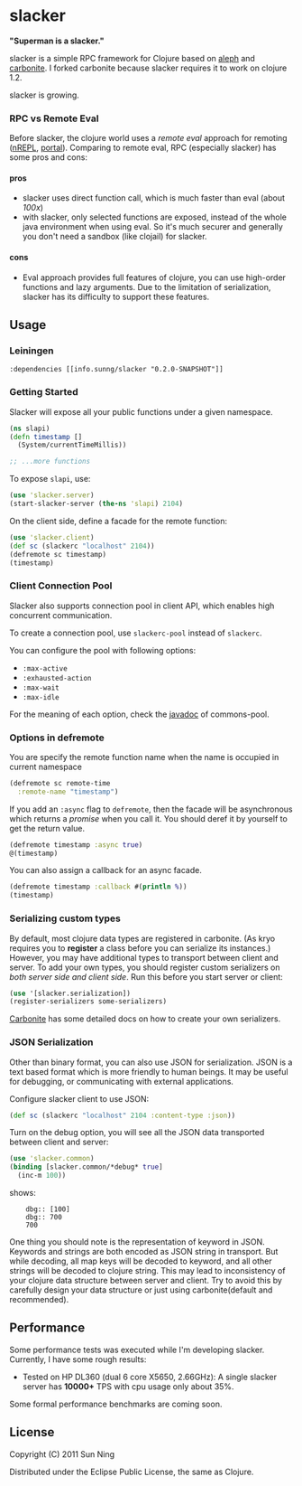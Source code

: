 # slacker

**"Superman is a slacker."**

slacker is a simple RPC framework for Clojure based on
[aleph](https://github.com/ztellman/aleph) and
[carbonite](https://github.com/sunng87/carbonite/). I forked carbonite
because slacker requires it to work on clojure 1.2.

slacker is growing.

### RPC vs Remote Eval

Before slacker, the clojure world uses a *remote eval* approach for
remoting ([nREPL](https://github.com/clojure/tools.nrepl),
[portal](https://github.com/flatland/portal)).  Comparing to remote
eval, RPC (especially slacker) has some pros and cons:

#### pros

* slacker uses direct function call, which is much faster than eval
  (about *100x*)
* with slacker, only selected functions are exposed, instead of the
  whole java environment when using eval. So it's much securer and
  generally you don't need a sandbox (like clojail) for slacker.

#### cons

* Eval approach provides full features of clojure, you can use
  high-order functions and lazy arguments. Due to the limitation of
  serialization, slacker has its difficulty to support these features.

## Usage

### Leiningen

    :dependencies [[info.sunng/slacker "0.2.0-SNAPSHOT"]]

### Getting Started

Slacker will expose all your public functions under a given
namespace. 

``` clojure
(ns slapi)
(defn timestamp []
  (System/currentTimeMillis))

;; ...more functions
```             

To expose `slapi`, use:

``` clojure
(use 'slacker.server)
(start-slacker-server (the-ns 'slapi) 2104)
```

On the client side, define a facade for the remote function:

``` clojure
(use 'slacker.client)
(def sc (slackerc "localhost" 2104))
(defremote sc timestamp)
(timestamp)
```

### Client Connection Pool

Slacker also supports connection pool in client API, which enables
high concurrent communication. 

To create a connection pool, use `slackerc-pool` instead of
`slackerc`.

You can configure the pool with following options:

* `:max-active`
* `:exhausted-action`
* `:max-wait`
* `:max-idle`

For the meaning of each option, check the
[javadoc](http://commons.apache.org/pool/apidocs/org/apache/commons/pool/impl/GenericObjectPool.html)
of commons-pool.

### Options in defremote

You are specify the remote function name when the name is occupied in
current namespace

``` clojure
(defremote sc remote-time
  :remote-name "timestamp")
```

If you add an `:async` flag to `defremote`, then the facade will be
asynchronous which returns a *promise* when you call it. You should
deref it by yourself to get the return value.

``` clojure
(defremote timestamp :async true)
@(timestamp)
```

You can also assign a callback for an async facade.

``` clojure
(defremote timestamp :callback #(println %))
(timestamp)
```

### Serializing custom types

By default, most clojure data types are registered in carbonite. (As
kryo requires you to **register** a class before you can serialize
its instances.) However, you may have additional types to
transport between client and server. To add your own types, you should
register custom serializers on *both server side and client side*. Run
this before you start server or client:

``` clojure
(use '[slacker.serialization])
(register-serializers some-serializers)
```
[Carbonite](https://github.com/revelytix/carbonite "carbonite") has
some detailed docs on how to create your own serializers.

### JSON Serialization

Other than binary format, you can also use JSON for
serialization. JSON is a text based format which is more friendly to
human beings. It may be useful for debugging, or communicating with
external applications.

Configure slacker client to use JSON:

``` clojure
(def sc (slackerc "localhost" 2104 :content-type :json))
```

Turn on the debug option, you will see all the JSON data transported
between client and server:

``` clojure
(use 'slacker.common)
(binding [slacker.common/*debug* true]
  (inc-m 100))
```

shows:

        dbg:: [100]
        dbg:: 700
        700

One thing you should note is the representation of keyword in
JSON. Keywords and strings are both encoded as JSON string in
transport. But while decoding, all map keys will be decoded to
keyword, and all other strings will be decoded to clojure string. This
may lead to inconsistency of your clojure data structure between server and
client. Try to avoid this by carefully design your data structure or
just using carbonite(default and recommended).

## Performance

Some performance tests was executed while I'm developing
slacker. Currently, I have some rough results:

* Tested on HP DL360 (dual 6 core X5650, 2.66GHz): A single slacker
server has **10000+** TPS with cpu usage only about 35%.

Some formal performance benchmarks are coming soon.

## License

Copyright (C) 2011 Sun Ning

Distributed under the Eclipse Public License, the same as Clojure.
